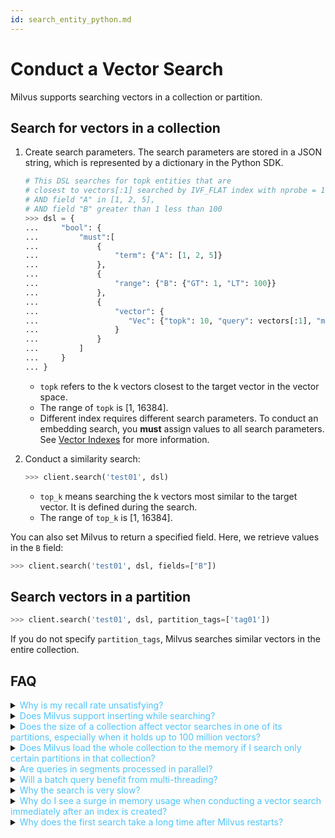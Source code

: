 ```yaml
---
id: search_entity_python.md
---
```


# Conduct a Vector Search

Milvus supports searching vectors in a collection or partition.

## Search for vectors in a collection

1. Create search parameters. The search parameters are stored in a JSON string, which is represented by a dictionary in the Python SDK.

   ```python
   # This DSL searches for topk entities that are
   # closest to vectors[:1] searched by IVF_FLAT index with nprobe = 10 and metric_type = L2,
   # AND field "A" in [1, 2, 5],
   # AND field "B" greater than 1 less than 100
   >>> dsl = {
   ...     "bool": {
   ...         "must":[
   ...             {
   ...                 "term": {"A": [1, 2, 5]}
   ...             },
   ...             {
   ...                 "range": {"B": {"GT": 1, "LT": 100}}
   ...             },
   ...             {
   ...                 "vector": {
   ...                    "Vec": {"topk": 10, "query": vectors[:1], "metric_type": "L2", "params": {"nprobe": 10}}
   ...                 }
   ...             }
   ...         ]
   ...     }
   ... }
   ```

   <div class="alert note">
   <ul>
   <li><code>topk</code> refers to the k vectors closest to the target vector in the vector space.</li>
   <li>The range of <code>topk</code> is [1, 16384].</li>
   <li>Different index requires different search parameters. To conduct an embedding search, you <b>must</b> assign values to all search parameters. See <a href="index.md">Vector Indexes</a> for more information. </li>  
   </ul>
   </div>



2. Conduct a similarity search:

   ```python
   >>> client.search('test01', dsl)
   ```
   <div class="alert note">
   <ul><li><code>top_k</code> means searching the k vectors most similar to the target vector. It is defined during the search.</li><li>The range of <code>top_k</code> is [1, 16384].</li></ul>
   </div>

You can also set Milvus to return a specified field. Here, we retrieve values in the `B` field:

```python
>>> client.search('test01', dsl, fields=["B"])
```

## Search vectors in a partition

```python
>>> client.search('test01', dsl, partition_tags=['tag01'])
```

<div class="alert note">
If you do not specify <code>partition_tags</code>, Milvus searches similar vectors in the entire collection.
</div>


## FAQ

<details>
<summary><font color="#4fc4f9">Why is my recall rate unsatisfying?</font></summary>
You can increase the value of <code>nprobe</code> when searching from a client. The greater the value, the more accurate the result, and the more time it takes. See <a href="tuning.md#Index">Performance Tuning > Index</a> for more information.

</details>
<details>
<summary><font color="#4fc4f9">Does Milvus support inserting while searching?</font></summary>
Yes.
</details>
<details>
<summary><font color="#4fc4f9">Does the size of a collection affect vector searches in one of its partitions, especially when it holds up to 100 million vectors?</font></summary>
No. If you have specified partitions when conducting a vector search, Milvus searches the specified partitions only.
</details>
<details>
<summary><font color="#4fc4f9">Does Milvus load the whole collection to the memory if I search only certain partitions in that collection?</font></summary>
No, Milvus only loads the partitions to search.
</details>
<details>
<summary><font color="#4fc4f9">Are queries in segments processed in parallel?</font></summary>
<p>Yes. But the parallelism processing mechanism varies with Milvus versions.
</p>
<p>
Suppose a collection has multiple segments, then when a query request comes in:
<ul>
<li>CPU-only Milvus processes the segment reading tasks and the segment searching tasks in pipeline.</li>
<li>On top of the abovementioned pipeline mechanism, GPU-enabled Milvus distributes the segments among the available GPUs.</li>
</ul>
</p>
<p>
See <a href="https://medium.com/unstructured-data-service/how-does-milvus-schedule-query-tasks-2ca38d7bc2f2">How Does Milvus Schedule Query Tasks</a> for more information.
</p>

</details>
<details>
<summary><font color="#4fc4f9">Will a batch query benefit from multi-threading?</font></summary>
If your batch query is on a small scale (<code>nq</code> < 64), Milvus combines the query requests, in which case multi-threading helps.

Otherwise, the resources are already exhausted, hence multi-threading does not help much.
</details>
<details>
<summary><font color="#4fc4f9">Why the search is very slow?</font></summary>
Check if the value of <code>cache.cache_size</code> in <strong>milvus.yaml</strong> is greater than the size of the collection.
</details>
<details>
<summary><font color="#4fc4f9">Why do I see a surge in memory usage when conducting a vector search immediately after an index is created?</font></summary>
This is because:

- Milvus loads the newly created index file to the memory for the vector search.

- The original vector files used to create the index are not yet released from the memory, because the size of original vector files and the index file has not exceeded the upper limit specified by <code>cache.cache_size</code>.
</details>
<details>
<summary><font color="#4fc4f9">Why does the first search take a long time after Milvus restarts?</font></summary>
<p>
This is because, after restarting, Milvus needs to load data from the disk to the memory for the first vector search. You can set <code>preload_collection</code> in <strong>milvus.yaml</strong> and load as many collections as the memory permits. Milvus loads collections to the memory each time it restarts. 
</p>
<p>
Otherwise, you can call <code>load_collection()</code> to load collections to the memory.
</p>

</details>
